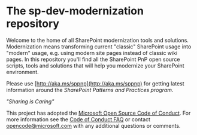 
# The sp-dev-modernization repository

Welcome to the home of all SharePoint modernization tools and solutions. Modernization means transforming current "classic" SharePoint usage into "modern" usage, e.g. using modern site pages instead of classic wiki pages. In this repository you'll find all the SharePoint PnP open source scripts, tools and solutions that will help you modernize your SharePoint environment.

Please use [http://aka.ms/sppnp](http://aka.ms/sppnp) for getting latest information around the *SharePoint Patterns and Practices program*.

*"Sharing is Caring"*

This project has adopted the [Microsoft Open Source Code of Conduct](https://opensource.microsoft.com/codeofconduct/). For more information see the [Code of Conduct FAQ](https://opensource.microsoft.com/codeofconduct/faq/) or contact [opencode@microsoft.com](mailto:opencode@microsoft.com) with any additional questions or comments.